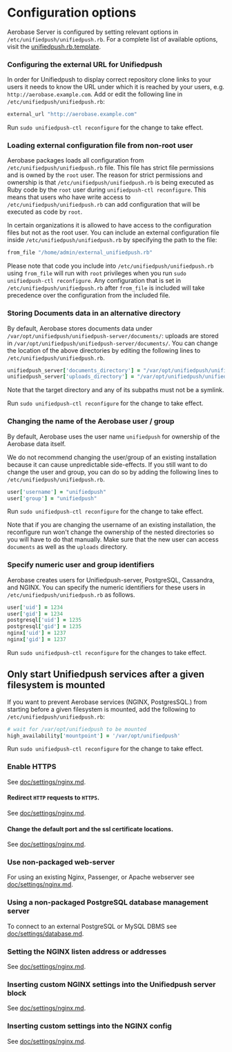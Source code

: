 # Configuration options

Aerobase Server is configured by setting relevant options in
`/etc/unifiedpush/unifiedpush.rb`. For a complete list of available options, visit the
[unifiedpush.rb.template](https://github.com/C-B4/omnibus-unifiedpush-server/blob/master/files/unifiedpush-config-template/unifiedpush.rb.template).


### Configuring the external URL for Unifiedpush

In order for Unifiedpush to display correct repository clone links to your users
it needs to know the URL under which it is reached by your users, e.g.
`http://aerobase.example.com`. Add or edit the following line in
`/etc/unifiedpush/unifiedpush.rb`:

```ruby
external_url "http://aerobase.example.com"
```

Run `sudo unifiedpush-ctl reconfigure` for the change to take effect.

### Loading external configuration file from non-root user

Aerobase packages loads all configuration from `/etc/unifiedpush/unifiedpush.rb` file.
This file has strict file permissions and is owned by the `root` user. The reason for strict permissions
and ownership is that `/etc/unifiedpush/unifiedpush.rb` is being executed as Ruby code by the `root` user during `unifiedpush-ctl reconfigure`. This means
that users who have write access to `/etc/unifiedpush/unifiedpush.rb` can add configuration that will be executed as code by `root`.

In certain organizations it is allowed to have access to the configuration files but not as the root user.
You can include an external configuration file inside `/etc/unifiedpush/unifiedpush.rb` by specifying the path to the file:

```ruby
from_file "/home/admin/external_unifiedpush.rb"

```

Please note that code you include into `/etc/unifiedpush/unifiedpush.rb` using `from_file` will run with `root` privileges when you run `sudo unifiedpush-ctl reconfigure`.
Any configuration that is set in `/etc/unifiedpush/unifiedpush.rb` after `from_file` is included will take precedence over the configuration from the included file.

### Storing Documents data in an alternative directory

By default, Aerobase stores documents data under
`/var/opt/unifiedpush/unifiedpush-server/documents/`: uploads are stored in
`/var/opt/unifiedpush/unifiedpush-server/documents/`.  You can change the location of
the above directories by editing the following lines to
`/etc/unifiedpush/unifiedpush.rb`.

```ruby
unifiedpush_server['documents_directory'] = "/var/opt/unifiedpush/unifiedpush-server/documents"
unifiedpush_server['uploads_directory'] = "/var/opt/unifiedpush/unifiedpush-server/uploads"
```

Note that the target directory and any of its subpaths must not be a symlink.

Run `sudo unifiedpush-ctl reconfigure` for the change to take effect.

### Changing the name of the Aerobase user / group

By default, Aerobase uses the user name `unifiedpush` for ownership of the Aerobase data itself.

We do not recommend changing the user/group of an existing installation because it can cause unpredictable side-effects.
If you still want to do change the user and group, you can do so by adding the following lines to
`/etc/unifiedpush/unifiedpush.rb`.

```ruby
user['username'] = "unifiedpush"
user['group'] = "unifiedpush"
```

Run `sudo unifiedpush-ctl reconfigure` for the change to take effect.

Note that if you are changing the username of an existing installation, the reconfigure run won't change the ownership of the nested directories so you will have to do that manually. Make sure that the new user can access `documents` as well as the `uploads` directory.

### Specify numeric user and group identifiers

Aerobase creates users for Unifiedpush-server, PostgreSQL, Cassandra, and NGINX. You can
specify the numeric identifiers for these users in `/etc/unifiedpush/unifiedpush.rb` as
follows.

```ruby
user['uid'] = 1234
user['gid'] = 1234
postgresql['uid'] = 1235
postgresql['gid'] = 1235
nginx['uid'] = 1237
nginx['gid'] = 1237
```

Run `sudo unifiedpush-ctl reconfigure` for the changes to take effect.

## Only start Unifiedpush services after a given filesystem is mounted

If you want to prevent Aerobase services (NGINX, PostgresSQL.)
from starting before a given filesystem is mounted, add the following to
`/etc/unifiedpush/unifiedpush.rb`:

```ruby
# wait for /var/opt/unifiedpush to be mounted
high_availability['mountpoint'] = '/var/opt/unifiedpush'
```

Run `sudo unifiedpush-ctl reconfigure` for the change to take effect.

### Enable HTTPS

See [doc/settings/nginx.md](nginx.md#enable-https).

#### Redirect `HTTP` requests to `HTTPS`.

See [doc/settings/nginx.md](nginx.md#redirect-http-requests-to-https).

#### Change the default port and the ssl certificate locations.

See
[doc/settings/nginx.md](nginx.md#change-the-default-port-and-the-ssl-certificate-locations).

### Use non-packaged web-server

For using an existing Nginx, Passenger, or Apache webserver see [doc/settings/nginx.md](nginx.md#using-a-non-bundled-web-server).

### Using a non-packaged PostgreSQL database management server

To connect to an external PostgreSQL or MySQL DBMS see [doc/settings/database.md](database.md).

### Setting the NGINX listen address or addresses

See [doc/settings/nginx.md](nginx.md#setting-the-nginx-listen-address-or-addresses).

### Inserting custom NGINX settings into the Unifiedpush server block

See [doc/settings/nginx.md](nginx.md).

### Inserting custom settings into the NGINX config

See [doc/settings/nginx.md](nginx.md).
